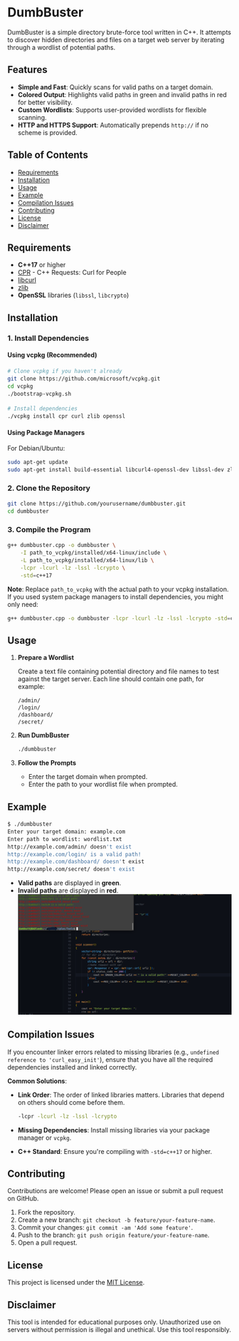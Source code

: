 # DumbBuster
DumbBuster is a simple directory brute-force tool written in C++. It attempts to discover hidden directories and files on a target web server by iterating through a wordlist of potential paths.


## Features

- **Simple and Fast**: Quickly scans for valid paths on a target domain.
- **Colored Output**: Highlights valid paths in green and invalid paths in red for better visibility.
- **Custom Wordlists**: Supports user-provided wordlists for flexible scanning.
- **HTTP and HTTPS Support**: Automatically prepends `http://` if no scheme is provided.

## Table of Contents

- [Requirements](#requirements)
- [Installation](#installation)
- [Usage](#usage)
- [Example](#example)
- [Compilation Issues](#compilation-issues)
- [Contributing](#contributing)
- [License](#license)
- [Disclaimer](#disclaimer)

## Requirements

- **C++17** or higher
- [CPR](https://github.com/libcpr/cpr) - C++ Requests: Curl for People
- [libcurl](https://curl.se/libcurl/)
- [zlib](https://zlib.net/)
- **OpenSSL** libraries (`libssl`, `libcrypto`)

## Installation

### 1. Install Dependencies

#### Using vcpkg (Recommended)

```bash
# Clone vcpkg if you haven't already
git clone https://github.com/microsoft/vcpkg.git
cd vcpkg
./bootstrap-vcpkg.sh

# Install dependencies
./vcpkg install cpr curl zlib openssl
```

#### Using Package Managers

For Debian/Ubuntu:

```bash
sudo apt-get update
sudo apt-get install build-essential libcurl4-openssl-dev libssl-dev zlib1g-dev
```

### 2. Clone the Repository

```bash
git clone https://github.com/yourusername/dumbbuster.git
cd dumbbuster
```

### 3. Compile the Program

```bash
g++ dumbbuster.cpp -o dumbbuster \
    -I path_to_vcpkg/installed/x64-linux/include \
    -L path_to_vcpkg/installed/x64-linux/lib \
    -lcpr -lcurl -lz -lssl -lcrypto \
    -std=c++17
```

**Note**: Replace `path_to_vcpkg` with the actual path to your vcpkg installation. If you used system package managers to install dependencies, you might only need:

```bash
g++ dumbbuster.cpp -o dumbbuster -lcpr -lcurl -lz -lssl -lcrypto -std=c++17
```

## Usage

1. **Prepare a Wordlist**

   Create a text file containing potential directory and file names to test against the target server. Each line should contain one path, for example:

   ```
   /admin/
   /login/
   /dashboard/
   /secret/
   ```

2. **Run DumbBuster**

   ```bash
   ./dumbbuster
   ```

3. **Follow the Prompts**

   - Enter the target domain when prompted.
   - Enter the path to your wordlist file when prompted.

## Example

```bash
$ ./dumbbuster
Enter your target domain: example.com
Enter path to wordlist: wordlist.txt
http://example.com/admin/ doesn't exist
http://example.com/login/ is a valid path!
http://example.com/dashboard/ doesn't exist
http://example.com/secret/ doesn't exist
```

- **Valid paths** are displayed in **green**.
- **Invalid paths** are displayed in **red**.
![DumbBuster Demo](/buster.png)
## Compilation Issues

If you encounter linker errors related to missing libraries (e.g., `undefined reference to 'curl_easy_init'`), ensure that you have all the required dependencies installed and linked correctly.

**Common Solutions**:

- **Link Order**: The order of linked libraries matters. Libraries that depend on others should come before them.

  ```bash
  -lcpr -lcurl -lz -lssl -lcrypto
  ```

- **Missing Dependencies**: Install missing libraries via your package manager or `vcpkg`.

- **C++ Standard**: Ensure you're compiling with `-std=c++17` or higher.

## Contributing

Contributions are welcome! Please open an issue or submit a pull request on GitHub.

1. Fork the repository.
2. Create a new branch: `git checkout -b feature/your-feature-name`.
3. Commit your changes: `git commit -am 'Add some feature'`.
4. Push to the branch: `git push origin feature/your-feature-name`.
5. Open a pull request.

## License

This project is licensed under the [MIT License](LICENSE).

## Disclaimer

This tool is intended for educational purposes only. Unauthorized use on servers without permission is illegal and unethical. Use this tool responsibly.
